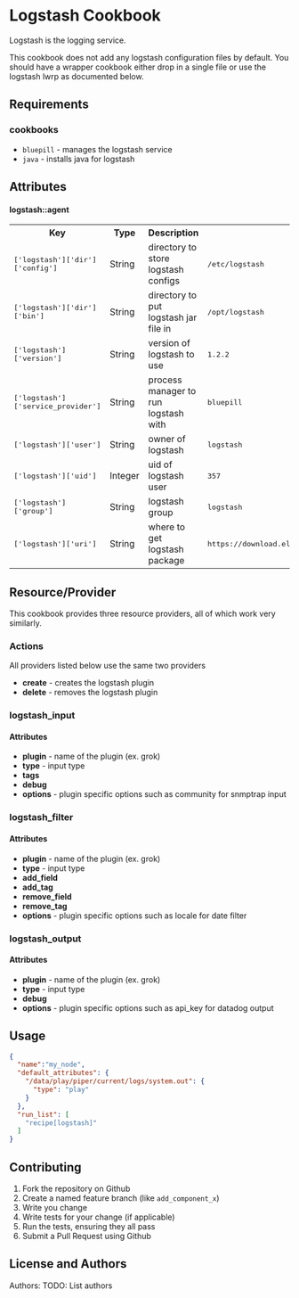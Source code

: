 Logstash Cookbook
=====================
Logstash is the logging service.

This cookbook does not add any logstash configuration files by default.  You should
have a wrapper cookbook either drop in a single file or use the logstash lwrp
as documented below.

Requirements
------------
### cookbooks
- `bluepill` - manages the logstash service
- `java` - installs java for logstash

Attributes
----------

#### logstash::agent
<table>
  <tr>
    <th>Key</th>
    <th>Type</th>
    <th>Description</th>
    <th>Default</th>
  </tr>
  <tr>
    <td><tt>['logstash']['dir']['config']</tt></td>
    <td>String</td>
    <td>directory to store logstash configs</td>
    <td><tt>/etc/logstash</tt></td>
  </tr>
  <tr>
    <td><tt>['logstash']['dir']['bin']</tt></td>
    <td>String</td>
    <td>directory to put logstash jar file in</td>
    <td><tt>/opt/logstash</tt></td>
  </tr>
  <tr>
    <td><tt>['logstash']['version']</tt></td>
    <td>String</td>
    <td>version of logstash to use</td>
    <td><tt>1.2.2</tt></td>
  </tr>
  <tr>
    <td><tt>['logstash']['service_provider']</tt></td>
    <td>String</td>
    <td>process manager to run logstash with</td>
    <td><tt>bluepill</tt></td>
  </tr>
  <tr>
    <td><tt>['logstash']['user']</tt></td>
    <td>String</td>
    <td>owner of logstash</td>
    <td><tt>logstash</tt></td>
  </tr>
  <tr>
    <td><tt>['logstash']['uid']</tt></td>
    <td>Integer</td>
    <td>uid of logstash user</td>
    <td><tt>357</tt></td>
  </tr>
  <tr>
    <td><tt>['logstash']['group']</tt></td>
    <td>String</td>
    <td>logstash group</td>
    <td><tt>logstash</tt></td>
  </tr>
  <tr>
    <td><tt>['logstash']['uri']</tt></td>
    <td>String</td>
    <td>where to get logstash package</td>
    <td><tt>https://download.elasticsearch.org/logstash/logstash/</tt></td>
  </tr>
</table>

Resource/Provider
-----------------
This cookbook provides three resource providers, all of which work very similarly.

### Actions
All providers listed below use the same two providers

- **create** - creates the logstash plugin
- **delete** - removes the logstash plugin

### logstash_input

#### Attributes

- **plugin** - name of the plugin (ex. grok)
- **type** - input type
- **tags**
- **debug**
- **options** - plugin specific options such as community for snmptrap input

### logstash_filter

#### Attributes

- **plugin** - name of the plugin (ex. grok)
- **type** - input type
- **add_field**
- **add_tag**
- **remove_field**
- **remove_tag**
- **options** - plugin specific options such as locale for date filter

### logstash_output

#### Attributes

- **plugin** - name of the plugin (ex. grok)
- **type** - input type
- **debug**
- **options** - plugin specific options such as api_key for datadog output

Usage
-----
```json
{
  "name":"my_node",
  "default_attributes": {
    "/data/play/piper/current/logs/system.out": {
      "type": "play"
    }
  },
  "run_list": [
    "recipe[logstash]"
  ]
}
```

Contributing
------------
1. Fork the repository on Github
2. Create a named feature branch (like `add_component_x`)
3. Write you change
4. Write tests for your change (if applicable)
5. Run the tests, ensuring they all pass
6. Submit a Pull Request using Github

License and Authors
-------------------
Authors: TODO: List authors
